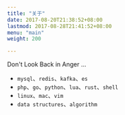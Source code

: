 ```yaml
---
title: "关于"
date: 2017-08-20T21:38:52+08:00
lastmod: 2017-08-28T21:41:52+08:00
menu: "main"
weight: 200

---
```


Don't Look Back in Anger ...

* `mysql`、`redis`、`kafka`、`es`
* `php`、`go`、`python`、`lua`、`rust`、`shell`
* `linux`、`mac`、`vim`
* `data structures`、`algorithm`


